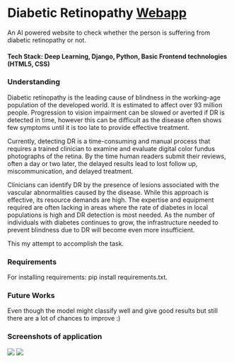 # Diabetic Retinopathy [Webapp](https://dr-prediction-app.herokuapp.com/)
An AI powered website to check whether the person is suffering from diabetic retinopathy or not.

#### Tech Stack: Deep Learning, Django, Python, Basic Frontend technologies (HTML5, CSS)

### Understanding
Diabetic retinopathy is the leading cause of blindness in the working-age population of the developed world. It is estimated to affect over 93 million people. Progression to vision impairment can be slowed or averted if DR is detected in time, however this can be difficult as the disease often shows few symptoms until it is too late to provide effective treatment.

Currently, detecting DR is a time-consuming and manual process that requires a trained clinician to examine and evaluate digital color fundus photographs of the retina. By the time human readers submit their reviews, often a day or two later, the delayed results lead to lost follow up, miscommunication, and delayed treatment.

Clinicians can identify DR by the presence of lesions associated with the vascular abnormalities caused by the disease. While this approach is effective, its resource demands are high. The expertise and equipment required are often lacking in areas where the rate of diabetes in local populations is high and DR detection is most needed. As the number of individuals with diabetes continues to grow, the infrastructure needed to prevent blindness due to DR will become even more insufficient.

This my attempt to accomplish the task.

 
### Requirements
For installing requirements: pip install requirements.txt.

### Future Works
Even though the model might classify well and give good results but still there are a lot of chances to improve :)


### Screenshots of application
<img src="Output/ss1.png"> <img src="Output/ss2.png">
